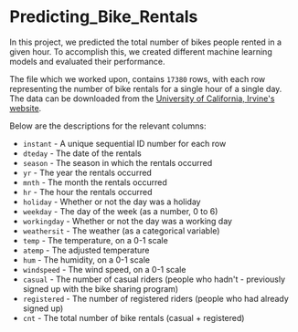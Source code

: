 # Predicting_Bike_Rentals
In this project, we predicted the total number of bikes people rented in a given hour. To accomplish this, we created different machine learning models and evaluated their performance.

The file which we worked upon, contains `17380` rows, with each row representing the number of bike rentals for a single hour of a single day. The data can be downloaded from the [University of California, Irvine's website](http://archive.ics.uci.edu/ml/datasets/Bike+Sharing+Dataset).

Below are the descriptions for the relevant columns:

- `instant` - A unique sequential ID number for each row
- `dteday` - The date of the rentals
- `season` - The season in which the rentals occurred
- `yr` - The year the rentals occurred
- `mnth` - The month the rentals occurred
- `hr` - The hour the rentals occurred
- `holiday` - Whether or not the day was a holiday
- `weekday` - The day of the week (as a number, 0 to 6)
- `workingday` - Whether or not the day was a working day
- `weathersit` - The weather (as a categorical variable)
- `temp` - The temperature, on a 0-1 scale
- `atemp` - The adjusted temperature
- `hum` - The humidity, on a 0-1 scale
- `windspeed` - The wind speed, on a 0-1 scale
- `casual` - The number of casual riders (people who hadn't - previously signed up with the bike sharing program)
- `registered` - The number of registered riders (people who had already signed up)
- `cnt` - The total number of bike rentals (casual + registered)
